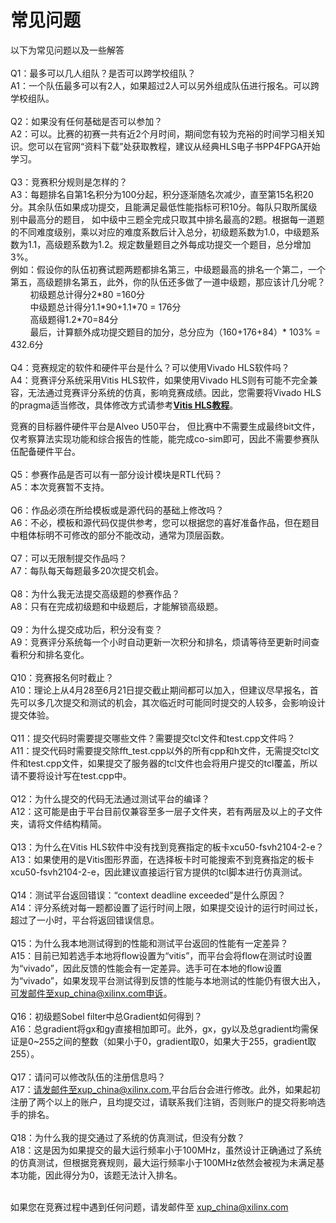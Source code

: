 # 常见问题

以下为常见问题以及一些解答
<br/>
<br/>
Q1：最多可以几人组队？是否可以跨学校组队？
<br/>
A1：一个队伍最多可以有2人，如果超过2人可以另外组成队伍进行报名。可以跨学校组队。
<br/>
<br/>
Q2：如果没有任何基础是否可以参加？
<br/>
A2：可以。比赛的初赛一共有近2个月时间，期间您有较为充裕的时间学习相关知识。您可以在官网“资料下载”处获取教程，建议从经典HLS电子书PP4FPGA开始学习。
<br/>
<br/>
Q3：竞赛积分规则是怎样的？
<br/>
A3：每题排名自第1名积分为100分起，积分逐渐随名次减少，直至第15名积20分。其余队伍如果成功提交，且能满足最低性能指标可积10分。每队只取所属级别中最高分的题目， 如中级中三题全完成只取其中排名最高的2题。根据每一道题的不同难度级别，乘以对应的难度系数后计入总分，初级题系数为1.0，中级题系数为1.1，高级题系数为1.2。规定数量题目之外每成功提交一个题目，总分增加3%。
<br/>
例如：假设你的队伍初赛试题两题都排名第三，中级题最高的排名一个第二，一个第五，高级题排名第五，此外，你的队伍还多做了一道中级题，那应该计几分呢？
<br/>
&nbsp;&nbsp;&nbsp;&nbsp;&nbsp;&nbsp;&nbsp;&nbsp;初级题总计得分2\*80 =160分
<br/>
&nbsp;&nbsp;&nbsp;&nbsp;&nbsp;&nbsp;&nbsp;&nbsp;中级题总计得分1.1\*90+1.1\*70 = 176分
<br/>
&nbsp;&nbsp;&nbsp;&nbsp;&nbsp;&nbsp;&nbsp;&nbsp;高级题得1.2\*70=84分
<br/>
&nbsp;&nbsp;&nbsp;&nbsp;&nbsp;&nbsp;&nbsp;&nbsp;最后，计算额外成功提交题目的加分，总分应为（160+176+84）\* 103% = 432.6分
<br/>
<br/>
Q4：竞赛规定的软件和硬件平台是什么？可以使用Vivado HLS软件吗？
<br/>
A4：竞赛评分系统采用Vitis HLS软件，如果使用Vivado HLS则有可能不完全兼容，无法通过竞赛评分系统的仿真，影响竞赛成绩。因此，您需要将Vivado HLS的pragma适当修改，具体修改方式请参考[**Vitis HLS教程**](https://www.xilinx.com/html_docs/xilinx2020_2/vitis_doc/hjv1582730488418.html)。

竞赛的目标器件硬件平台是Alveo U50平台， 但比赛中不需要生成最终bit文件，仅考察算法实现功能和综合报告的性能，能完成co-sim即可，因此不需要参赛队伍配备硬件平台。
<br/>
<br/>
Q5：参赛作品是否可以有一部分设计模块是RTL代码？
<br/>
A5：本次竞赛暂不支持。
<br/>
<br/>
Q6：作品必须在所给模板或是源代码的基础上修改吗？
<br/>
A6：不必，模板和源代码仅提供参考，您可以根据您的喜好准备作品，但在题目中粗体标明不可修改的部分不能改动，通常为顶层函数。
<br/>
<br/>
Q7：可以无限制提交作品吗？
<br/>
A7：每队每天每题最多20次提交机会。
<br/>
<br/>
Q8：为什么我无法提交高级题的参赛作品？
<br/>
A8：只有在完成初级题和中级题后，才能解锁高级题。
<br/>
<br/>
Q9：为什么提交成功后，积分没有变？
<br/>
A9：竞赛评分系统每一个小时自动更新一次积分和排名，烦请等待至更新时间查看积分和排名变化。
<br/>
<br/>
Q10：竞赛报名何时截止？
<br/>
A10：理论上从4月28至6月21日提交截止期间都可以加入，但建议尽早报名，首先可以多几次提交和测试的机会，其次临近时可能同时提交的人较多，会影响设计提交体验。
<br/>
<br/>
Q11：提交代码时需要提交哪些文件？需要提交tcl文件和test.cpp文件吗？
<br/>
A11：提交代码时需要提交除fft_test.cpp以外的所有cpp和h文件，无需提交tcl文件和test.cpp文件，如果提交了服务器的tcl文件也会将用户提交的tcl覆盖，所以请不要将设计写在test.cpp中。
<br/>
<br/>
Q12：为什么提交的代码无法通过测试平台的编译？
<br/>
A12：这可能是由于平台目前仅兼容至多一层子文件夹，若有两层及以上的子文件夹，请将文件结构精简。
<br/>
<br/>
Q13：为什么在Vitis HLS软件中没有找到竞赛指定的板卡xcu50-fsvh2104-2-e？
<br/>
A13：如果使用的是Vitis图形界面，在选择板卡时可能搜索不到竞赛指定的板卡xcu50-fsvh2104-2-e，因此建议直接运行官方提供的tcl脚本进行仿真测试。
<br/>
<br/>
Q14：测试平台返回错误：“context deadline exceeded”是什么原因？
<br/>
A14：评分系统对每一题都设置了运行时间上限，如果提交设计的运行时间过长，超过了一小时，平台将返回错误信息。
<br/>
<br/>
Q15：为什么我本地测试得到的性能和测试平台返回的性能有一定差异？
<br/>
A15：目前已知若选手本地将flow设置为“vitis”，而平台会将flow在测试时设置为“vivado”，因此反馈的性能会有一定差异。选手可在本地的flow设置为“vivado”，如果发现平台测试得到反馈的性能与本地测试的性能仍有很大出入，可发邮件至xup_china@xilinx.com申诉。
<br/>
<br/>
Q16：初级题Sobel filter中总Gradient如何得到？
<br/>
A16：总gradient将gx和gy直接相加即可。此外，gx，gy以及总gradient均需保证是0~255之间的整数（如果小于0，gradient取0，如果大于255，gradient取255）。
<br/>
<br/>
Q17：请问可以修改队伍的注册信息吗？
<br/>
A17：请发邮件至xup_china@xilinx.com,平台后台会进行修改。此外，如果起初注册了两个以上的账户，且均提交过，请联系我们注销，否则账户的提交将影响选手的排名。
<br/>
<br/>
Q18：为什么我的提交通过了系统的仿真测试，但没有分数？
<br/>
A18：这是因为如果提交的最大运行频率小于100MHz，虽然设计正确通过了系统的仿真测试，但根据竞赛规则，最大运行频率小于100MHz依然会被视为未满足基本功能，因此得分为0，该题无法计入排名。
<br/>
<br/>

如果您在竞赛过程中遇到任何问题，请发邮件至 xup_china@xilinx.com
